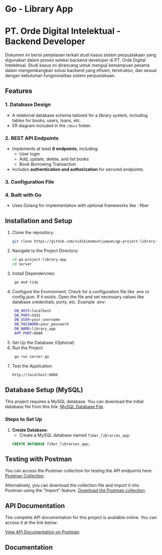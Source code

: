 # Go - Library App
# PT. Orde Digital Intelektual - Backend Developer

Dokumen ini berisi penjelasan terkait studi kasus sistem perpustakaan yang digunakan dalam proses seleksi backend developer di PT. Orde Digital Intelektual. Studi kasus ini dirancang untuk menguji kemampuan peserta dalam mengembangkan solusi backend yang efisien, terstruktur, dan sesuai dengan kebutuhan fungsionalitas sistem perpustakaan.

## Features

### 1. Database Design
- A relational database schema tailored for a library system, including tables for books, users, loans, etc.
- ER diagram included in the `/docs` folder.

### 2. REST API Endpoints
- Implements at least **6 endpoints**, including:
  * User login
  * Add, update, delete, and list books
  * Book Borrowing Transaction
- Includes **authentication and authorization** for secured endpoints.

### 3. Configuration File
### 4. Built with Go
- Uses Golang for implementation with optional frameworks like : fiber

## Installation and Setup

1. Clone the repository:
    ```bash
    git clone https://github.com/sidikimamsetiyawan/gp-project-library-app.git
    ```
2. Navigate to the Project Directory:
    ```bash
    cd go-project-library-app
    cd server
    ```
3. Install Dependencies:
   ```bash
    go mod tidy
    ```
5. Configure the Environment:
   Check for a configuration file like .env or config.json. If it exists. Open the file and set necessary values like database credentials, ports, etc.
   Example .env:
   ```bash
    DB_HOST=localhost
    DB_PORT=5432
    DB_USER=your_username
    DB_PASSWORD=your_password
    DB_NAME=library_app
    APP_PORT=8080
    ```
7. Set Up the Database (Optional)
8. Run the Project
   ```bash
    go run server.go
    ```
10. Test the Application
    ```bash
    http://localhost:8080
    ```

## Database Setup (MySQL)

This project requires a MySQL database. You can download the initial database file from this link: [MySQL Database File](https://drive.google.com/file/d/1F5AvJBU_wA1YPcZsLUq_Nm8QVpQJJMnM/view?usp=sharing).

### Steps to Set Up

1. **Create Database**: 
   - Create a MySQL database named `fiber_libraries_app`:
   ```sql
   CREATE DATABASE fiber_libraries_app;

## Testing with Postman

You can access the Postman collection for testing the API endpoints here: [Postman Collection](https://orange-trinity-586014.postman.co/workspace/ba2fd21e-faab-475c-ba96-402a4b6ca449/folder/9072736-c9c8d5df-ae0b-4d8f-8112-f1742058a7f9).

Alternatively, you can download the collection file and import it into Postman using the "Import" feature. [Download the Postman collection](https://drive.google.com/file/d/1xtSbEKyLTYlTULRE1VxPeiIc-PaMiaO9/view?usp=sharing).

## API Documentation

The complete API documentation for this project is available online. You can access it at the link below:

[View API Documentation on Postman](https://documenter.getpostman.com/view/9072736/2sAYBRGuM9)

## Documentation
